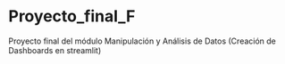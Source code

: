 # Proyecto_final_F
Proyecto final del módulo Manipulación y Análisis de Datos (Creación de Dashboards  en streamlit)
